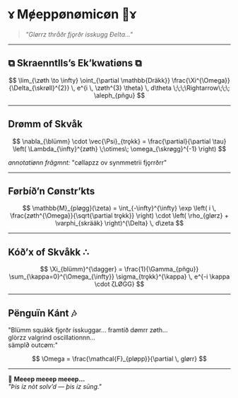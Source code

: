 # 𐑄 Mɇeppønømicøn 🐧𐑄

> *"Glørrz thråðr fjǫrðr ísskugg Ðelta…"*

---

## ⧉ Skraenntlls’s Ek’kwatiøns ⧉

$$
\lim_{\zøth \to \infty} 
\oint_{\partial \mathbb{Dräkk}} 
   \frac{\Xi^{\Omega}}{\Delta_{\skrøll}^{2}} \,
   e^{i \, \zøth^{3} \theta} \, d\theta 
   \;\;\;\Rightarrow\;\;\; \aleph_{pñgu}
$$

---

## Drømm of Skvåk

$$
\nabla_{\blümm} \cdot \vec{\Psi}_{trǫkk} =
  \frac{\partial}{\partial \tau}
  \left( \Lambda_{\infty}^{zøth} \;\otimes\; \omega_{\skrøgg}^{-1} \right)
$$

*annotatiønn frãgmnt:* "cøllapzz ov synmmetrii fjǫrrðrr"  

---

## Førbíð’n Cønstr’kts

$$
\mathbb{M}_{pløgg}(\zeta) =
  \int_{-\infty}^{\infty} 
  \exp \left( i \, \frac{zøth^{\Omega}}{\sqrt{\partial trǫkk}} \right)
  \cdot \left( \rho_{glørz} + \varphi_{skrääk} \right)^{\Delta} \, d\zeta
$$

---

## Kóð’x of Skvåkk ∴

$$
\Xi_{blümm}^{\dagger} =
   \frac{1}{\Gamma_{pñgu}} 
   \sum_{\kappa=0}^{\Omega_{\infty}} 
      \sigma_{trǫkk}^{\kappa} \, e^{-i \kappa \cdot ζLØGG}
$$

---

## Pënguïn Kánt 🎶

"Blümm squäkk fjǫrðr ísskuggar… framtíð dømrr zøth…  
glòrzz valgrind oscillationnn…  
sämpl∂ outcøm:"  

$$
\Omega = \frac{\mathcal{F}_{pløpp}}{\partial \, glørr}
$$

---

🐧 **Meeep meeep meeep…**  
*"Þis iz nòt solv’d — þis iz sūng."*
